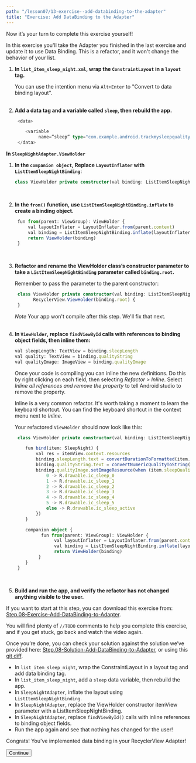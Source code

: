 ```yaml
---
path: "/lesson07/13-exercise--add-databinding-to-the-adapter"
title: "Exercise: Add DataBinding to the Adapter"
---
```


<youtube id="OadUWmaxm84"></youtube>

<p>Now it’s your turn to complete this exercise yourself!</p>
<p>In this exercise you'll take the Adapter you finished in the last exercise and update it to use Data Binding. This is a refactor, and it won't change the behavior of your list.</p>
<ol>
<li><p><strong>In <code>list_item_sleep_night.xml</code>, wrap the <code>ConstraintLayout</code> in a <code>layout</code> tag.</strong> </p>
<p>You can use the intention menu via <code>Alt+Enter</code> to "Convert to data binding layout".
<br><br></p>
</li>
<li><p><strong>Add a data tag and a variable called <code>sleep</code>, then rebuild the app.</strong></p>

```ts
 <data>

    <variable
         name=”sleep” type="com.example.android.trackmysleepquality.database.SleepNight" />
 </data>
```

</li>
</ol>
<p><strong>In <code>SleepNightAdapter.ViewHolder</code></strong></p>
<ol>
<li><p><strong>In the <code>companion object</code>, Replace <code>LayoutInflater</code> with <code>ListItemSleepNightBinding</code>:</strong></p>

```ts
class ViewHolder private constructor(val binding: ListItemSleepNightBinding)
```

<p><br></p>
</li>
<li><p><strong>In the <code>from()</code> function, use <code>ListItemSleepNightBinding.inflate</code> to create a binding object.</strong></p>

```ts
 fun from(parent: ViewGroup): ViewHolder {
     val layoutInflater = LayoutInflater.from(parent.context)
     val binding = ListItemSleepNightBinding.inflate(layoutInflater, parent, false)
     return ViewHolder(binding)
 }
```

<p><br></p>
</li>
<li><p><strong>Refactor and rename the ViewHolder class’s constructor parameter to take a <code>ListItemSleepNightBinding</code> parameter called <code>binding.root</code>.</strong></p>
<p>Remember to pass the parameter to the parent constructor:</p>

```ts
 class ViewHolder private constructor(val binding: ListItemSleepNightBinding):
       RecyclerView.ViewHolder(binding.root) {
 }
```

<p><em>Note</em> Your app won't compile after this step. We'll fix that next.
<br><br></p>
</li>
<li><p><strong>In <code>ViewHolder</code>, replace <code>findViewById</code> calls with references to binding object fields, then inline them:</strong> </p>

```ts
val sleepLength: TextView = binding.sleepLength
val quality: TextView = binding.qualityString
val qualityImage: ImageView = binding.qualityImage
```

<p>Once your code is compiling you can inline the new definitions. Do this by right clicking on each field, then selecting <em>Refactor &gt; Inline</em>. Select <em>Inline all references and remove the property</em> to tell Android studio to remove the property.</p>
<p>Inline is a very common refactor.  It's worth taking a moment to learn the keyboard shortcut. You can find the keyboard shortcut in the context menu next to <em>Inline</em>.</p>
<p>Your refactored <code>ViewHolder</code> should now look like this:</p>

```ts
 class ViewHolder private constructor(val binding: ListItemSleepNightBinding): RecyclerView.ViewHolder(binding.root) {

    fun bind(item: SleepNight) {
        val res = itemView.context.resources
        binding.sleepLength.text = convertDurationToFormatted(item.startTimeMilli, item.endTimeMilli, res)
        binding.qualityString.text = convertNumericQualityToString(item.sleepQuality, res)
        binding.qualityImage.setImageResource(when (item.sleepQuality) {
            0 -> R.drawable.ic_sleep_0
            1 -> R.drawable.ic_sleep_1
            2 -> R.drawable.ic_sleep_2
            3 -> R.drawable.ic_sleep_3
            4 -> R.drawable.ic_sleep_4
            5 -> R.drawable.ic_sleep_5
            else -> R.drawable.ic_sleep_active
        })
    }

    companion object {
          fun from(parent: ViewGroup): ViewHolder {
               val layoutInflater = LayoutInflater.from(parent.context)
               val binding = ListItemSleepNightBinding.inflate(layoutInflater, parent, false)
               return ViewHolder(binding)
         }
    }
 }
```

<p><br></p>
</li>
<li><p><strong>Build and run the app, and verify the refactor has not changed anything visible to the user.</strong></p>
</li>
</ol>
<p>If you want to start at this step, you can download this exercise from: <a target="_blank" href="https://github.com/udacity/andfun-kotlin-sleep-tracker-with-recyclerview/archive/Step.08-Exercise-Add-DataBinding-to-Adapter.zip">Step.08-Exercise-Add-DataBinding-to-Adapter</a>.</p>
<p>You will find plenty of <code>//TODO</code> comments to help you complete this exercise, and if you get stuck, go back and watch the video again.</p>
<p>Once you’re done, you can check your solution against the solution we’ve provided here: <a target="_blank" href="https://github.com/udacity/andfun-kotlin-sleep-tracker-with-recyclerview/tree/Step.08-Solution-Add-DataBinding-to-Adapter">Step.08-Solution-Add-DataBinding-to-Adapter</a>, or using this <a target="_blank" href="https://github.com/udacity/andfun-kotlin-sleep-tracker-with-recyclerview/compare/Step.08-Exercise-Add-DataBinding-to-Adapter...Step.08-Solution-Add-DataBinding-to-Adapter">git diff</a>.</p>

<text-box variant='learningObjectives' name='Complete these steps to add DataBinding and use it in the ViewHolder.'>

- In <code>list_item_sleep_night</code>, wrap the ConstraintLayout in a layout tag and add data binding tag.
- In <code>list_item_sleep_night</code>,  add a <code>sleep</code>  data variable, then rebuild the app.
- In <code>SleepNightAdapter</code>,  inflate the layout using <code>ListItemSleepNightBinding</code>.
- In <code>SleepNightAdapter</code>,  replace the ViewHolder constructor itemView parameter with a ListItemSleepNightBinding.
- In <code>SleepNightAdapter</code>, replace <code>findViewById()</code> calls with inline references to binding object fields.
- Run the app again and see that nothing has changed for the user!

</text-box>

<p>Congrats! You've implemented data binding in your RecyclerView Adapter!</p>
<button>Continue</button>

